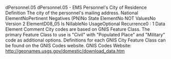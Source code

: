 

dPersonnel.05
dPersonnel.05 - EMS Personnel's City of Residence
Definition
The city of the personnel's mailing address.
National ElementNoPertinent Negatives (PN)No
State ElementNo
NOT ValuesNo
Version 2 ElementD08_05
Is NillableNo
UsageOptional
Recurrence0 : 1
Data Element Comment
City codes are based on GNIS Feature Class. The primary Feature Class to use is "Civil" with "Populated Place" and "Military"
code as additional options. 
Definitions for each GNIS City Feature Class can be found on the GNIS Codes website. 
GNIS Codes Website: http://geonames.usgs.gov/domestic/download_data.htm